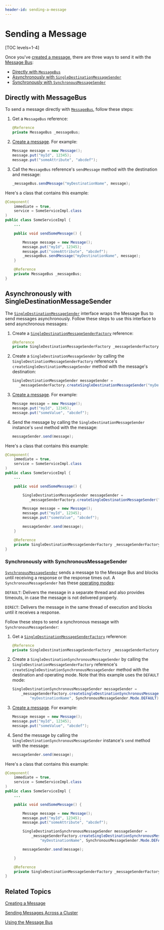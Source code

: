 ```yaml
---
header-id: sending-a-message
---
```


# Sending a Message

[TOC levels=1-4]

Once you've 
[created a message](/docs/7-2/frameworks/-/knowledge_base/f/creating-a-message), 
there are three ways to send it with the 
[Message Bus](/docs/7-2/frameworks/-/knowledge_base/f/using-the-message-bus): 

-   [Directly with `MessageBus`](#directly-with-messagebus)
-   [Asynchronously with `SingleDestinationMessageSender`](#asynchronously-with-singledestinationmessagesender) 
-   [Synchronously with `SynchronousMessageSender`](#synchronously-with-synchronousmessagesender)

## Directly with MessageBus

To send a message directly with 
[`MessageBus`](@platform-ref@/7.2-latest/javadocs/portal-kernel/com/liferay/portal/kernel/messaging/MessageBus.html), 
follow these steps: 

1.  Get a `MessageBus` reference: 

    ```java
    @Reference
    private MessageBus _messageBus;
    ```

2.  [Create a message](/docs/7-2/frameworks/-/knowledge_base/f/creating-a-message). 
    For example: 

    ```java
    Message message = new Message();
    message.put("myId", 12345);
    message.put("someAttribute", "abcdef");
    ```

3.  Call the `MessageBus` reference's `sendMessage` method with the destination 
    and message: 

    ```java
    _messageBus.sendMessage("myDestinationName", message);
    ```

Here's a class that contains this example: 

```java
@Component(
    immediate = true,
    service = SomeServiceImpl.class
)
public class SomeServiceImpl {
    ...

    public void sendSomeMessage() {

        Message message = new Message();
        message.put("myId", 12345);
        message.put("someAttribute", "abcdef");
        _messageBus.sendMessage("myDestinationName", message);
    }

    @Reference
    private MessageBus _messageBus;
}
```

## Asynchronously with SingleDestinationMessageSender

The 
[`SingleDestinationMessageSender`](@platform-ref@/7.2-latest/javadocs/portal-kernel/com/liferay/portal/kernel/messaging/sender/SingleDestinationMessageSender.html) 
interface wraps the Message Bus to send messages asynchronously. Follow these 
steps to use this interface to send asynchronous messages: 

1.  Create a 
    [`SingleDestinationMessageSenderFactory`](@platform-ref@/7.2-latest/javadocs/portal-kernel/com/liferay/portal/kernel/messaging/sender/SingleDestinationMessageSenderFactory.html) 
    reference: 

    ```java
    @Reference
    private SingleDestinationMessageSenderFactory _messageSenderFactory;
    ```

2.  Create a `SingleDestinationMessageSender` by calling the 
    `SingleDestinationMessageSenderFactory` reference's 
    `createSingleDestinationMessageSender` method with the message's 
    destination: 

    ```java
    SingleDestinationMessageSender messageSender = 
       _messageSenderFactory.createSingleDestinationMessageSender("myDestinationName");
    ```

3.  [Create a message](/docs/7-2/frameworks/-/knowledge_base/f/creating-a-message). 
    For example: 

    ```java
    Message message = new Message();
    message.put("myId", 12345);
    message.put("someValue", "abcdef");
    ```

4.  Send the message by calling the `SingleDestinationMessageSender` instance's 
    `send` method with the message: 

    ```java
    messageSender.send(message);
    ```

Here's a class that contains this example: 

```java
@Component(
    immediate = true,
    service = SomeServiceImpl.class
)
public class SomeServiceImpl {
    ...

    public void sendSomeMessage() {

        SingleDestinationMessageSender messageSender = 
           _messageSenderFactory.createSingleDestinationMessageSender("myDestinationName");

        Message message = new Message();
        message.put("myId", 12345);
        message.put("someValue", "abcdef");

        messageSender.send(message);
    }

    @Reference
    private SingleDestinationMessageSenderFactory _messageSenderFactory;
}
```

### Synchronously with SynchronousMessageSender

[`SynchronousMessageSender`](@platform-ref@/7.2-latest/javadocs/portal-kernel/com/liferay/portal/kernel/messaging/sender/SynchronousMessageSender.html) 
sends a message to the Message Bus and blocks until receiving a response or the 
response times out. A `SynchronousMessageSender` has these 
[operating modes](@platform-ref@/7.2-latest/javadocs/portal-kernel/com/liferay/portal/kernel/messaging/sender/SynchronousMessageSender.Mode.html):

`DEFAULT`: Delivers the message in a separate thread and also provides timeouts, 
in case the message is not delivered properly. 

`DIRECT`: Delivers the message in the same thread of execution and blocks until 
it receives a response. 

Follow these steps to send a synchronous message with 
`SynchronousMessageSender`: 

1.  Get a 
    [`SingleDestinationMessageSenderFactory`](@platform-ref@/7.2-latest/javadocs/portal-kernel/com/liferay/portal/kernel/messaging/sender/SingleDestinationMessageSenderFactory.html) 
    reference: 

    ```java
    @Reference
    private SingleDestinationMessageSenderFactory _messageSenderFactory;
    ```

2.  Create a `SingleDestinationSynchronousMessageSender` by calling the 
    `SingleDestinationMessageSenderFactory` reference's 
    `createSingleDestinationSynchronousMessageSender` method with the 
    destination and operating mode. Note that this example uses the `DEFAULT` 
    mode: 

    ```java
    SingleDestinationSynchronousMessageSender messageSender = 
        _messageSenderFactory.createSingleDestinationSynchronousMessageSender(
            "myDestinationName", SynchronousMessageSender.Mode.DEFAULT);
    ```

3.  [Create a message](/docs/7-2/frameworks/-/knowledge_base/f/creating-a-message). 
    For example: 

    ```java
    Message message = new Message();
    message.put("myId", 12345);
    message.put("someValue", "abcdef");
    ```

4.  Send the message by calling the `SingleDestinationSynchronousMessageSender` 
    instance's `send` method with the message: 

    ```java
    messageSender.send(message);
    ```

Here's a class that contains this example: 

```java
@Component(
    immediate = true,
    service = SomeServiceImpl.class
)
public class SomeServiceImpl {
    ...

    public void sendSomeMessage() {

        Message message = new Message();
        message.put("myId", 12345);
        message.put("someAttribute", "abcdef");

        SingleDestinationSynchronousMessageSender messageSender = 
            _messageSenderFactory.createSingleDestinationSynchronousMessageSender(
                "myDestinationName", SynchronousMessageSender.Mode.DEFAULT);

        messageSender.send(message);

    }

    @Reference
    private SingleDestinationMessageSenderFactory _messageSenderFactory;
}
```

## Related Topics

[Creating a Message](/docs/7-2/frameworks/-/knowledge_base/f/creating-a-message) 

[Sending Messages Across a Cluster](/docs/7-2/frameworks/-/knowledge_base/f/sending-messages-across-a-cluster) 

[Using the Message Bus](/docs/7-2/frameworks/-/knowledge_base/f/using-the-message-bus) 
